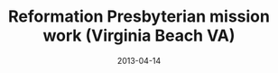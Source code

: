 ---
date: &id001 2013-04-14
end_date: null
location:
  address: 1313 Indian Lakes Boulevard
  city: Virginia Beach
  state: VA
minister: null
ministers: []
name: Reformation Presbyterian mission work
names:
- end: null
  name: Reformation Presbyterian mission work
  start: 2013-04-14
origination_date: *id001
raw_data: 'VIRGINIA Virginia Beach

  Reformation Presbyterian mission work (April 14, 2013- )

  1313 Indian Lakes Boulevard

  '
received_from: null
states:
- VA
status:
  active: true
  end_date: null
  reason: null
  received_from: null
  withdrawal_to: null
title: Reformation Presbyterian mission work (Virginia Beach VA)
year_established:
- 2013

---